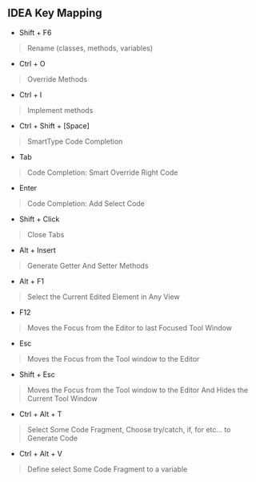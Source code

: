 IDEA Key Mapping
---
- Shift + F6
> Rename (classes, methods, variables)

- Ctrl + O
> Override Methods

- Ctrl + I
> Implement methods  

- Ctrl + Shift + [Space]
> SmartType Code Completion  

- Tab
> Code Completion: Smart Override Right Code

- Enter
> Code Completion: Add Select Code

- Shift + Click
> Close Tabs

- Alt + Insert
> Generate Getter And Setter Methods  

- Alt + F1
> Select the Current Edited Element in Any View  

- F12
> Moves the Focus from the Editor to last Focused Tool Window  

- Esc
> Moves the Focus from the Tool window to the Editor

- Shift + Esc
> Moves the Focus from the Tool window to the Editor And Hides the Current Tool Window

- Ctrl + Alt + T
> Select Some Code Fragment, Choose try/catch, if, for etc... to Generate Code

- Ctrl + Alt + V
> Define select Some Code Fragment to a variable
